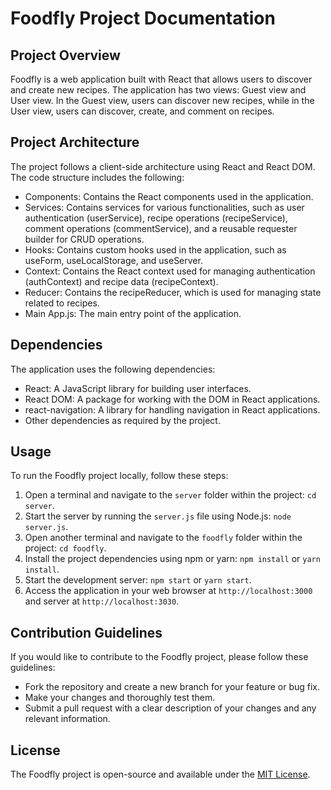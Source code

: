 # Foodfly Project Documentation

## Project Overview

Foodfly is a web application built with React that allows users to discover and create new recipes. The application has two views: Guest view and User view. In the Guest view, users can discover new recipes, while in the User view, users can discover, create, and comment on recipes.




## Project Architecture

The project follows a client-side architecture using React and React DOM. The code structure includes the following:

- Components: Contains the React components used in the application.
- Services: Contains services for various functionalities, such as user authentication (userService), recipe operations (recipeService), comment operations (commentService), and a reusable requester builder for CRUD operations.
- Hooks: Contains custom hooks used in the application, such as useForm, useLocalStorage, and useServer.
- Context: Contains the React context used for managing authentication (authContext) and recipe data (recipeContext).
- Reducer: Contains the recipeReducer, which is used for managing state related to recipes.
- Main App.js: The main entry point of the application.

## Dependencies

The application uses the following dependencies:

- React: A JavaScript library for building user interfaces.
- React DOM: A package for working with the DOM in React applications.
- react-navigation: A library for handling navigation in React applications.
- Other dependencies as required by the project.

## Usage

To run the Foodfly project locally, follow these steps:

1. Open a terminal and navigate to the `server` folder within the project: `cd server`.
2. Start the server by running the `server.js` file using Node.js: `node server.js`.
3. Open another terminal and navigate to the `foodfly` folder within the project: `cd foodfly`.
4. Install the project dependencies using npm or yarn: `npm install` or `yarn install`.
5. Start the development server: `npm start` or `yarn start`.
6. Access the application in your web browser at `http://localhost:3000` and server at `http://localhost:3030`.
## Contribution Guidelines

If you would like to contribute to the Foodfly project, please follow these guidelines:

- Fork the repository and create a new branch for your feature or bug fix.
- Make your changes and thoroughly test them.
- Submit a pull request with a clear description of your changes and any relevant information.

## License

The Foodfly project is open-source and available under the [MIT License](LICENSE).

